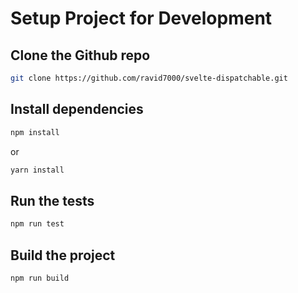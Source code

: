 # Setup Project for Development

## Clone the Github repo

```sh
git clone https://github.com/ravid7000/svelte-dispatchable.git
```

## Install dependencies

```sh
npm install
```
or 
```sh
yarn install
```

## Run the tests

```sh
npm run test
```

## Build the project

```sh
npm run build
```